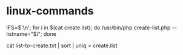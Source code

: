 # linux-commands
IFS=$'\n'; for i in $(cat create.list); do /usr/bin/php create-list.php --listname="$i"; done

cat list-to-create.txt  | sort | uniq > create.list
